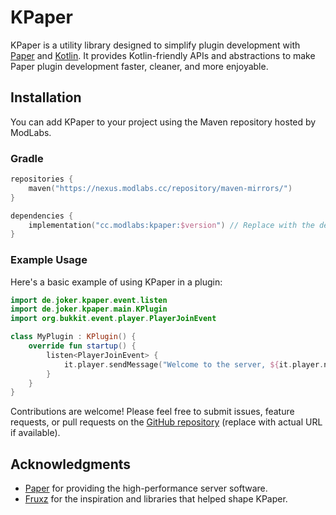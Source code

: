 # KPaper

KPaper is a utility library designed to simplify plugin development with [Paper](https://papermc.io/) and [Kotlin](https://kotlinlang.org/). It provides Kotlin-friendly APIs and abstractions to make Paper plugin development faster, cleaner, and more enjoyable.

## Installation

You can add KPaper to your project using the Maven repository hosted by ModLabs.

### Gradle
```kotlin
repositories {
    maven("https://nexus.modlabs.cc/repository/maven-mirrors/")
}

dependencies {
    implementation("cc.modlabs:kpaper:$version") // Replace with the desired version
}
```

### Example Usage

Here's a basic example of using KPaper in a plugin:

```kotlin
import de.joker.kpaper.event.listen
import de.joker.kpaper.main.KPlugin
import org.bukkit.event.player.PlayerJoinEvent

class MyPlugin : KPlugin() {
    override fun startup() {
        listen<PlayerJoinEvent> {
            it.player.sendMessage("Welcome to the server, ${it.player.name}!")
        }
    }
}
```

Contributions are welcome! Please feel free to submit issues, feature requests, or pull requests on the [GitHub repository](https://github.com/de-joker/kpaper) (replace with actual URL if available).

## Acknowledgments

- [Paper](https://papermc.io/) for providing the high-performance server software.
- [Fruxz](https://github.com/TheFruxz) for the inspiration and libraries that helped shape KPaper.

 
